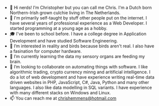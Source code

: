 - 👋 Hi nerds! I’m Christopher but you can call me Chris. I'm a Dutch born Northern-Irish grown culchie living in The Netherlands.
- 📑 I'm primarily self-taught by stuff other people put on the internet. I have several years of professional experience as a Web Developer. I started programming at a young age as a hobby.
- 🎓 I've been to school before. I have a college degree in Application Development and have studied Software Engineering.
- 👀 I’m interested in reality and birds because birds aren't real. I also have a fasination for computer hardware.
- 🌱 I’m currently learning the data my sensory organs are feeding my brain.
- 💞️ I’m looking to collaborate on automating things with software. I like algorithmic trading, crypto currency minng and aritificial intelligence. I do a lot of web development and have experience writing real-time data driven websites in PHP, JavaScript, C#, Java, Python and many other languages. I also like data modelling in SQL variants. I have experience with many different stacks on Windows and Linux.
- 📫 You can reach me at chrishemmens@hotmail.com
